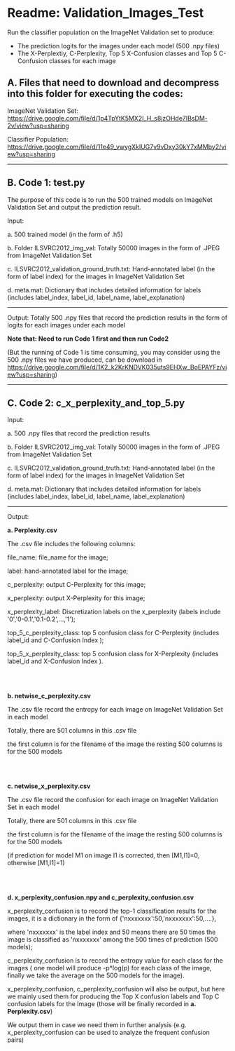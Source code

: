 # Readme: Validation_Images_Test

Run the classifier population on the ImageNet Validation set to produce:

* The prediction logits for the images under each model (500 .npy files)
* The X-Perplextiy, C-Perplexity, Top 5 X-Confusion classes and Top 5 C-Confusion classes for each image

## A. Files that need to download and decompress into this folder for executing the codes:

ImageNet Validation Set: https://drive.google.com/file/d/1p4TpYtK5MX2I_H_s8jzOHde7IBsDM-2v/view?usp=sharing

Classifier Population: https://drive.google.com/file/d/11e49_vwygXkIUG7v9vDxy30kY7xMMby2/view?usp=sharing


-------------------------------------------------------------------------------------------------------------


## B. Code 1: test.py

The purpose of this code is to run the 500 trained models on ImageNet Validation Set and output the prediction result.


Input: 

a. 500 trained model (in the form of .h5) 

b. Folder ILSVRC2012_img_val: Totally 50000 images in the form of .JPEG from ImageNet Validation Set

c. ILSVRC2012_validation_ground_truth.txt: Hand-annotated label (in the form of label index) for the images in ImageNet Validation Set 

d. meta.mat: Dictionary that includes detailed information for labels (includes label_index, label_id, label_name, label_explanation)

-----------------------------------------
Output:
Totally 500 .npy files that record the prediction results in the form of logits for each images under each model 


**Note that: Need to run Code 1 first and then run Code2**

(But the running of Code 1 is time consuming, you may consider using the 500 .npy files we have produced, can be download in https://drive.google.com/file/d/1K2_k2KrKNDVK035uts9EHXw_BoEPAYFz/view?usp=sharing)


-------------------------------------------------------------------------------------------------------------

## C. Code 2: c_x_perplexity_and_top_5.py

Input:

a. 500 .npy files that record the prediction results  

b. Folder ILSVRC2012_img_val: Totally 50000 images in the form of .JPEG from ImageNet Validation Set

c. ILSVRC2012_validation_ground_truth.txt: Hand-annotated label (in the form of label index) for the images in ImageNet Validation Set 

d. meta.mat: Dictionary that includes detailed information for labels (includes label_index, label_id, label_name, label_explanation)

-----------------------------------------
Output:

**a. Perplexity.csv**

The .csv file includes the following columns:

file_name: file_name for the image;  

label: hand-annotated label for the image;   

c_perplexity: output C-Perplexity for this image;  

x_perplexity: output X-Perplexity for this image;     

x_perplexity_label: Discretization labels on the x_perplexity (labels include '0','0-0.1','0.1-0.2',...,'1');  

top_5_c_perplexity_class: top 5 confusion class for C-Perplexity (includes label_id and C-Confusion Index );  
 
top_5_x_perplexity_class: top 5 confusion class for X-Perplexity (includes label_id and X-Confusion Index ). 

<br/>

<br/>


**b. netwise_c_perplexity.csv**

The .csv file record the entropy for each image on ImageNet Validation Set in each model

Totally, there are 501 columns in this .csv file

the first column is for the filename of the image
the resting 500 columns is for the 500 models

<br/>

<br/>

**c. netwise_x_perplexity.csv**

The .csv file record the confusion for each image on ImageNet Validation Set in each model

Totally, there are 501 columns in this .csv file

the first column is for the filename of the image
the resting 500 columns is for the 500 models

(if prediction for model M1 on image I1 is corrected, then [M1,I1]=0, otherwise [M1,I1]=1) 

<br/>

<br/>

**d. x_perplexity_confusion.npy and  c_perplexity_confusion.csv**

x_perplexity_confusion is to record the top-1 classification results for the images, it is a dictionary in the form of {'nxxxxxxx':50,'nxxxxxxx':50,....},

where 'nxxxxxxx' is the label index and 50 means there are 50 times the image is classified as 'nxxxxxxx' among the 500 times of prediction (500 models); 
    
c_perplexity_confusion is to record the entropy value for each class for the images ( one model will produce -p*log(p) for each class of the image, finally we take the average on the 500 models for the image).
    

x_perplexity_confusion, c_perplexity_confusion  will also be output, but here we mainly used them for producing the Top X confusion labels and Top C confusion labels for the Image (those will be finally recorded in **a. Perplexity.csv**)

We output them in case we need them in further analysis (e.g.  x_perplexity_confusion can be used to analyze the frequent confusion pairs)
